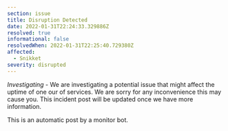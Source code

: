 ```yaml
---
section: issue
title: Disruption Detected
date: 2022-01-31T22:24:33.329886Z
resolved: true
informational: false
resolvedWhen: 2022-01-31T22:25:40.729380Z
affected:
  - Snikket
severity: disrupted
---
```

*Investigating* - We are investigating a potential issue that might affect the uptime of one our of services. We are sorry for any inconvenience this may cause you. This incident post will be updated once we have more information.

This is an automatic post by a monitor bot.
        